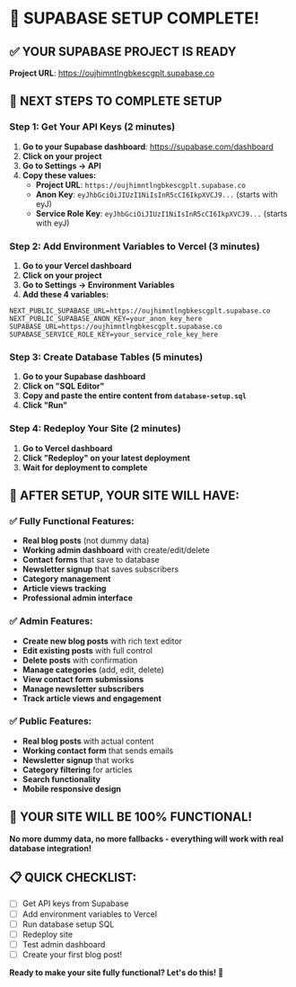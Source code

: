 # 🎉 SUPABASE SETUP COMPLETE!

## ✅ **YOUR SUPABASE PROJECT IS READY**
**Project URL**: https://oujhimntlngbkescgplt.supabase.co

## 🔧 **NEXT STEPS TO COMPLETE SETUP**

### **Step 1: Get Your API Keys (2 minutes)**
1. **Go to your Supabase dashboard**: https://supabase.com/dashboard
2. **Click on your project**
3. **Go to Settings → API**
4. **Copy these values:**
   - **Project URL**: `https://oujhimntlngbkescgplt.supabase.co`
   - **Anon Key**: `eyJhbGciOiJIUzI1NiIsInR5cCI6IkpXVCJ9...` (starts with eyJ)
   - **Service Role Key**: `eyJhbGciOiJIUzI1NiIsInR5cCI6IkpXVCJ9...` (starts with eyJ)

### **Step 2: Add Environment Variables to Vercel (3 minutes)**
1. **Go to your Vercel dashboard**
2. **Click on your project**
3. **Go to Settings → Environment Variables**
4. **Add these 4 variables:**

```
NEXT_PUBLIC_SUPABASE_URL=https://oujhimntlngbkescgplt.supabase.co
NEXT_PUBLIC_SUPABASE_ANON_KEY=your_anon_key_here
SUPABASE_URL=https://oujhimntlngbkescgplt.supabase.co
SUPABASE_SERVICE_ROLE_KEY=your_service_role_key_here
```

### **Step 3: Create Database Tables (5 minutes)**
1. **Go to your Supabase dashboard**
2. **Click on "SQL Editor"**
3. **Copy and paste the entire content from `database-setup.sql`**
4. **Click "Run"**

### **Step 4: Redeploy Your Site (2 minutes)**
1. **Go to Vercel dashboard**
2. **Click "Redeploy" on your latest deployment**
3. **Wait for deployment to complete**

## 🎯 **AFTER SETUP, YOUR SITE WILL HAVE:**

### **✅ Fully Functional Features:**
- **Real blog posts** (not dummy data)
- **Working admin dashboard** with create/edit/delete
- **Contact forms** that save to database
- **Newsletter signup** that saves subscribers
- **Category management**
- **Article views tracking**
- **Professional admin interface**

### **✅ Admin Features:**
- **Create new blog posts** with rich text editor
- **Edit existing posts** with full control
- **Delete posts** with confirmation
- **Manage categories** (add, edit, delete)
- **View contact form submissions**
- **Manage newsletter subscribers**
- **Track article views and engagement**

### **✅ Public Features:**
- **Real blog posts** with actual content
- **Working contact form** that sends emails
- **Newsletter signup** that works
- **Category filtering** for articles
- **Search functionality**
- **Mobile responsive design**

## 🚀 **YOUR SITE WILL BE 100% FUNCTIONAL!**

**No more dummy data, no more fallbacks - everything will work with real database integration!**

## 📋 **QUICK CHECKLIST:**
- [ ] Get API keys from Supabase
- [ ] Add environment variables to Vercel
- [ ] Run database setup SQL
- [ ] Redeploy site
- [ ] Test admin dashboard
- [ ] Create your first blog post!

**Ready to make your site fully functional? Let's do this! 🎉**
